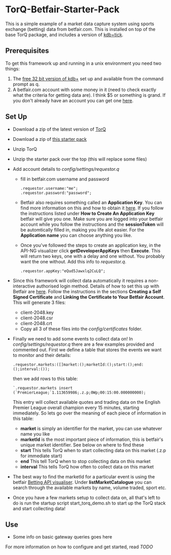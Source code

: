 # TorQ-Betfair-Starter-Pack
This is a simple example of a market data capture system using sports exchange (betting) data from betfair.com.  This is installed on top of the base TorQ package, and includes a version of [kdb+tick](http://code.kx.com/wsvn/code/kx/kdb+tick).

## Prerequisites

To get this framework up and running in a unix environment you need two things:

1. The [free 32 bit version of kdb+](http://kx.com/software-download.php) set up and available from the command prompt as q.
2. A betfair.com account with some money in it (need to check exactly what the criteria for getting data are).  I think $5 or something is grand. If you don't already have an account you can get one [here](https://register.betfair.com/account/registration).


## Set Up

* Download a zip of the latest version of [TorQ](https://github.com/AquaQAnalytics/TorQ/archive/master.zip)
* Download a zip of [this starter pack](https://github.com/AquaQAnalytics/TorQonnect-Betfair/archive/master.zip)
* Unzip TorQ
* Unzip the starter pack over the top (this will replace some files)
* Add account details to *config/settings/requestor.q*
    - fill in betfair.com username and password

        ```
        .requestor.username:"me";
        .requestor.password:"password";
        ```

    - Betfair also requires something called an **Application Key**.  You can find more information on this and how to obtain it [here](https://api.developer.betfair.com/services/webapps/docs/display/1smk3cen4v3lu3yomq5qye0ni/Application+Keys).  If you follow the instructions listed under **How to Create An Application Key** betfair will give you one.  Make sure you are logged into your betfair account while you follow the instructions and the **sessionToken** will be automtically filled in, making you life alot easier.  For the **Application name** you can choose anything you like.
    - Once you've followed the steps to create an application key, in the API-NG visualizer click **getDeveloperAppKeys** then **Execute**.  This will return two keys, one with a delay and one without.  You probably want the one without.  Add this info to *requestor.q*.

        ```
        .requestor.appKey:"eQud5Jawxlq2CuLQ";
        ```

* Since this framework will collect data automatically it requires a non-interactive authorised login method.  Details of how to set this up with Betfair are [here](https://api.developer.betfair.com/services/webapps/docs/display/1smk3cen4v3lu3yomq5qye0ni/Non-Interactive+%28bot%29+login).  Follow the instructions in the sections **Creating a Self Signed Certificate** and **Linking the Certificate to Your Betfair Account**.  This will generate 3 files:
    - client-2048.key
    - client-2048.csr
    - client-2048.crt
    - Copy all 3 of these files into the *config/certificates* folder.
* Finally we need to add some events to collect data on!  In *config/settings/requestor.q* there are a few examples provided and commented out.  First we define a table that stores the events we want to monitor and their details:

    ```
    .requestor.markets:([]market:();marketId:();start:();end:();interval:());
    ```

    then we add rows to this table:

    ```
    `.requestor.markets insert (`PremierLeague;`1.113659986;.z.p;0Wp;00:15:00.000000000);
    ```

    This entry will collect available quotes and trading data on the English Premier League overall champion every 15 minutes, starting immediately.  So lets go over the meaning of each piece of information in this table:
    - **market** is simply an identifier for the market, you can use whatever name you like
    - **marketId** is the most important piece of information, this is betfair's unique market identifier.  See below on where to find these
    - **start** This tells TorQ when to start collecting data on this market (.z.p for immediate start)
    - **end** This tell TorQ when to stop collecting data on this market
    - **interval** This tells TorQ how often to collect data on this market
* The best way to find the marketId for a particular event is using the betfair [Betting API visualiser](https://developer.betfair.com/visualisers/api-ng-sports-operations/).  Under **listMarketCatalogue** you can search through the available markets by name, volume traded, sport etc.
* Once you have a few markets setup to collect data on, all that's left to do is run the startup script start_torq_demo.sh to start up the TorQ stack and start collecting data!

## Use

* Some info on basic gateway queries goes here 


For more information on how to configure and get started, read *TODO*
